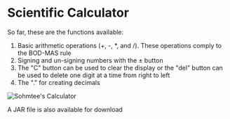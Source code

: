 # Scientific Calculator
So far, these are the functions available: 
1. Basic arithmetic operations (+, -, *, and /). These operations comply to the BOD-MAS rule
2. Signing and un-signing numbers with the ± button
3. The "C" button can be used to clear the display or the "del" button can be used to delete one digit at a time from right to left
4. The "." for creating decimals

![Sohmtee's Calculator](https://user-images.githubusercontent.com/99729081/197839665-eb3dd704-37a3-4065-8ea4-f95b622f787e.png)

A JAR file is also available for download
